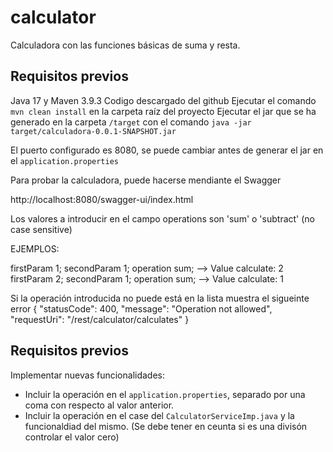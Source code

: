 
# calculator
Calculadora con las funciones básicas de suma y resta. 

## Requisitos previos
Java 17 y Maven 3.9.3
Codigo descargado del github
Ejecutar el comando `mvn clean install` en la carpeta raíz del proyecto
Ejecutar el jar que se ha generado en la carpeta `/target` con el comando
 `java -jar target/calculadora-0.0.1-SNAPSHOT.jar`

El puerto configurado es 8080, se puede cambiar antes de generar el jar en el `application.properties`

Para probar la calculadora, puede hacerse mendiante el Swagger 

http://localhost:8080/swagger-ui/index.html

Los valores a introducir en el campo operations son 'sum' o 'subtract' (no case sensitive)

EJEMPLOS:

firstParam 1; secondParam  1; operation sum; --> Value calculate: 2
firstParam 2; secondParam  1; operation sum; --> Value calculate: 1

Si la operación introducida no puede está en la lista muestra el sigueinte error 
{
  "statusCode": 400,
  "message": "Operation not allowed",
  "requestUri": "/rest/calculator/calculates"
}

## Requisitos previos
Implementar nuevas funcionalidades:
 - Incluir la operación en el `application.properties`, separado por una coma con respecto al valor anterior.
 - Incluir la operación en el case del `CalculatorServiceImp.java` y la funcionaldiad del mismo. (Se debe tener en ceunta si es una divisón controlar el valor cero)
 
 